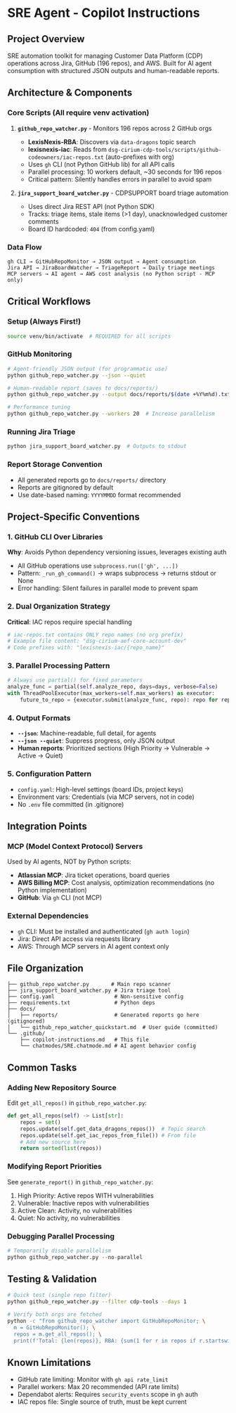 # SRE Agent - Copilot Instructions

## Project Overview
SRE automation toolkit for managing Customer Data Platform (CDP) operations across Jira, GitHub (196 repos), and AWS. Built for AI agent consumption with structured JSON outputs and human-readable reports.

## Architecture & Components

### Core Scripts (All require venv activation)
1. **`github_repo_watcher.py`** - Monitors 196 repos across 2 GitHub orgs
   - **LexisNexis-RBA**: Discovers via `data-dragons` topic search
   - **lexisnexis-iac**: Reads from `dsg-cirium-cdp-tools/scripts/github-codeowners/iac-repos.txt` (auto-prefixes with org)
   - Uses `gh` CLI (not Python GitHub lib) for all API calls
   - Parallel processing: 10 workers default, ~30 seconds for 196 repos
   - Critical pattern: Silently handles errors in parallel to avoid spam

2. **`jira_support_board_watcher.py`** - CDPSUPPORT board triage automation
   - Uses direct Jira REST API (not Python SDK)
   - Tracks: triage items, stale items (>1 day), unacknowledged customer comments
   - Board ID hardcoded: `404` (from config.yaml)

### Data Flow
```
gh CLI → GitHubRepoMonitor → JSON output → Agent consumption
Jira API → JiraBoardWatcher → TriageReport → Daily triage meetings
MCP servers → AI agent → AWS cost analysis (no Python script - MCP only)
```

## Critical Workflows

### Setup (Always First!)
```bash
source venv/bin/activate  # REQUIRED for all scripts
```

### GitHub Monitoring
```bash
# Agent-friendly JSON output (for programmatic use)
python github_repo_watcher.py --json --quiet

# Human-readable report (saves to docs/reports/)
python github_repo_watcher.py --output docs/reports/$(date +%Y%m%d).txt

# Performance tuning
python github_repo_watcher.py --workers 20  # Increase parallelism
```

### Running Jira Triage
```bash
python jira_support_board_watcher.py  # Outputs to stdout
```

### Report Storage Convention
- All generated reports go to `docs/reports/` directory
- Reports are gitignored by default
- Use date-based naming: `YYYYMMDD` format recommended

## Project-Specific Conventions

### 1. GitHub CLI Over Libraries
**Why**: Avoids Python dependency versioning issues, leverages existing auth
- All GitHub operations use `subprocess.run(['gh', ...])` 
- Pattern: `_run_gh_command()` → wraps subprocess → returns stdout or None
- Error handling: Silent failures in parallel mode to prevent spam

### 2. Dual Organization Strategy
**Critical**: IAC repos require special handling
```python
# iac-repos.txt contains ONLY repo names (no org prefix)
# Example file content: "dsg-cirium-aef-core-account-dev"
# Code prefixes with: "lexisnexis-iac/{repo_name}"
```

### 3. Parallel Processing Pattern
```python
# Always use partial() for fixed parameters
analyze_func = partial(self.analyze_repo, days=days, verbose=False)
with ThreadPoolExecutor(max_workers=self.max_workers) as executor:
    future_to_repo = {executor.submit(analyze_func, repo): repo for repo in repos}
```

### 4. Output Formats
- **`--json`**: Machine-readable, full detail, for agents
- **`--json --quiet`**: Suppress progress, only JSON output
- **Human reports**: Prioritized sections (High Priority → Vulnerable → Active → Quiet)

### 5. Configuration Pattern
- `config.yaml`: High-level settings (board IDs, project keys)
- Environment vars: Credentials (via MCP servers, not in code)
- No `.env` file committed (in .gitignore)

## Integration Points

### MCP (Model Context Protocol) Servers
Used by AI agents, NOT by Python scripts:
- **Atlassian MCP**: Jira ticket operations, board queries
- **AWS Billing MCP**: Cost analysis, optimization recommendations (no Python implementation)
- **GitHub**: Via `gh` CLI (not MCP)

### External Dependencies
- `gh` CLI: Must be installed and authenticated (`gh auth login`)
- Jira: Direct API access via requests library
- AWS: Through MCP servers in AI agent context only

## File Organization
```
├── github_repo_watcher.py       # Main repo scanner
├── jira_support_board_watcher.py # Jira triage tool
├── config.yaml                   # Non-sensitive config
├── requirements.txt              # Python deps
├── docs/
│   ├── reports/                  # Generated reports go here (gitignored)
│   └── github_repo_watcher_quickstart.md  # User guide (committed)
└── .github/
    ├── copilot-instructions.md   # This file
    └── chatmodes/SRE.chatmode.md # AI agent behavior config
```

## Common Tasks

### Adding New Repository Source
Edit `get_all_repos()` in `github_repo_watcher.py`:
```python
def get_all_repos(self) -> List[str]:
    repos = set()
    repos.update(self.get_data_dragons_repos())  # Topic search
    repos.update(self.get_iac_repos_from_file()) # From file
    # Add new source here
    return sorted(list(repos))
```

### Modifying Report Priorities
See `generate_report()` in `github_repo_watcher.py`:
1. High Priority: Active repos WITH vulnerabilities
2. Vulnerable: Inactive repos with vulnerabilities  
3. Active Clean: Activity, no vulnerabilities
4. Quiet: No activity, no vulnerabilities

### Debugging Parallel Processing
```python
# Temporarily disable parallelism
python github_repo_watcher.py --no-parallel
```

## Testing & Validation
```bash
# Quick test (single repo filter)
python github_repo_watcher.py --filter cdp-tools --days 1

# Verify both orgs are fetched
python -c "from github_repo_watcher import GitHubRepoMonitor; \
  m = GitHubRepoMonitor(); \
  repos = m.get_all_repos(); \
  print(f'Total: {len(repos)}, RBA: {sum(1 for r in repos if r.startswith(\"LexisNexis-RBA\"))}, IAC: {sum(1 for r in repos if r.startswith(\"lexisnexis-iac\"))}')"
```

## Known Limitations
- GitHub rate limiting: Monitor with `gh api rate_limit`
- Parallel workers: Max 20 recommended (API rate limits)
- Dependabot alerts: Requires `security_events` scope in `gh` auth
- IAC repos file: Single source of truth, must be kept current

